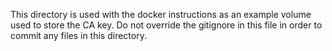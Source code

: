 This directory is used with the docker instructions as an example volume used to store the CA key. Do not override the gitignore in this file in order to commit any files in this directory.